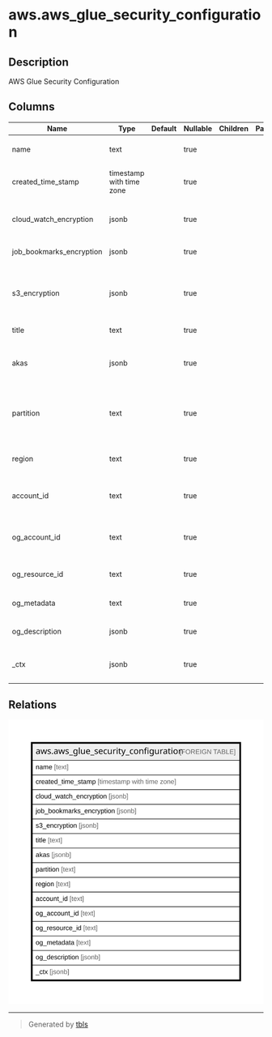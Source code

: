 # aws.aws_glue_security_configuration

## Description

AWS Glue Security Configuration

## Columns

| Name | Type | Default | Nullable | Children | Parents | Comment |
| ---- | ---- | ------- | -------- | -------- | ------- | ------- |
| name | text |  | true |  |  | The name of the security configuration. |
| created_time_stamp | timestamp with time zone |  | true |  |  | The time at which this security configuration was created. |
| cloud_watch_encryption | jsonb |  | true |  |  | The encryption configuration for Amazon CloudWatch. |
| job_bookmarks_encryption | jsonb |  | true |  |  | The encryption configuration for job bookmarks. |
| s3_encryption | jsonb |  | true |  |  | The encryption configuration for Amazon Simple Storage Service (Amazon S3) data. |
| title | text |  | true |  |  | Title of the resource. |
| akas | jsonb |  | true |  |  | Array of globally unique identifier strings (also known as) for the resource. |
| partition | text |  | true |  |  | The AWS partition in which the resource is located (aws, aws-cn, or aws-us-gov). |
| region | text |  | true |  |  | The AWS Region in which the resource is located. |
| account_id | text |  | true |  |  | The AWS Account ID in which the resource is located. |
| og_account_id | text |  | true |  |  | The Platform Account ID in which the resource is located. |
| og_resource_id | text |  | true |  |  | The unique ID of the resource in opengovernance. |
| og_metadata | text |  | true |  |  | Platform Metadata of the AWS resource. |
| og_description | jsonb |  | true |  |  | The full model description of the resource |
| _ctx | jsonb |  | true |  |  | Steampipe context in JSON form, e.g. connection_name. |

## Relations

![er](aws.aws_glue_security_configuration.svg)

---

> Generated by [tbls](https://github.com/k1LoW/tbls)
